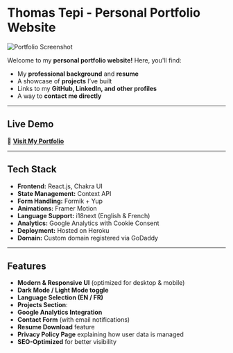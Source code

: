 # Thomas Tepi - Personal Portfolio Website

![Portfolio Screenshot](https://ik.imagekit.io/thormars/portfolio/portfolio.png)

Welcome to my **personal portfolio website!** Here, you'll find:
- My **professional background** and **resume**
- A showcase of **projects** I’ve built
- Links to my **GitHub, LinkedIn, and other profiles**
- A way to **contact me directly**

---

##  Live Demo
🔗 **[Visit My Portfolio](https://www.thomastepi.com)**  

---

## Tech Stack
- **Frontend:** React.js, Chakra UI
- **State Management:** Context API
- **Form Handling:** Formik + Yup
- **Animations:** Framer Motion
- **Language Support:** i18next (English & French)
- **Analytics:** Google Analytics with Cookie Consent
- **Deployment:** Hosted on Heroku
- **Domain:** Custom domain registered via GoDaddy

---

##  Features
-  **Modern & Responsive UI** (optimized for desktop & mobile)
-  **Dark Mode / Light Mode toggle**
-  **Language Selection (EN / FR)**
-  **Projects Section**: 
-  **Google Analytics Integration**   
-  **Contact Form** (with email notifications)
-  **Resume Download** feature
-  **Privacy Policy Page** explaining how user data is managed
-  **SEO-Optimized** for better visibility


